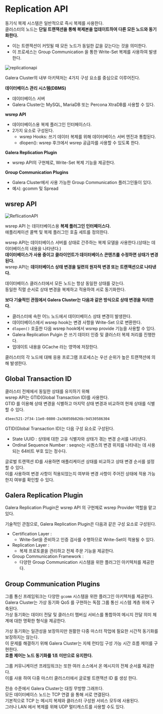 # Replication API 
 
동기식 복제 시스템은 일반적으로 즉시 복제를 사용한다.      
클러스터의 노드는 **단일 트랜잭션을 통해 복제본을 업데이트하여 다른 모든 노드와 동기화한다.**      
    
* 이는 트랜잭션이 커밋될 때 모든 노드가 동일한 값을 갖는다는 것을 의미한다.        
* 이 프로세스는 Group Communication 을 통한 Write-Set 복제를 사용하여 발생한다.     

![replicationapi](https://user-images.githubusercontent.com/50267433/165106959-e801fd3f-ca33-4654-9502-a3dbb48f0cd7.png)

Galera Cluster의 내부 아키텍처는 4가지 구성 요소를 중심으로 이루어진다.      
   
**데이터베이스 관리 시스템(DBMS)**     
* 데이터베이스 서버
* Galera Cluster는 MySQL, MariaDB 또는 Percona XtraDB를 사용할 수 있다.    
     
**wsrep API**     
* 데이터베이스용 복제 플러그인 인터페이스다.  
* 2가지 요소로 구성된다.
    * wsrep Hooks: 쓰기 데이터 복제를 위해 데이터베이스 서버 엔진과 통합된다.
    * dlopen(): wsrep 후크에서 wsrep 공급자를 사용할 수 있도록 한다.
      
**Galera Replication Plugin**        
* wsrep API의 구현체로, Write-Set 복제 기능을 제공한다.      
  
**Group Communication Plugins**    
* Galera Cluster에서 사용 가능한 Group Communication 플러그인들이 있다.   
* 예시: gcomm 및 Spread   
  
## wsrep API

![ReflicationAPI](https://user-images.githubusercontent.com/50267433/165448416-60772e85-8536-4e1f-9f3d-a5da61356ec9.png)

wsrep API 는 데이터베이스용 **복제 플러그인 인터페이스다.**    
애플리케이션 콜백 및 복제 플러그인 호출 세트를 정의한다.   
   
wsrep API는 데이터베이스 서버를 상태로 간주하는 복제 모델을 사용한다.(상태는 데이터베이스의 내용을 나타낸다.)    
**데이터베이스가 사용 중이고 클라이언트가 데이터베이스 콘텐츠를 수정하면 상태가 변경된다.**          
wsrep API는 **데이터베이스 상태 변경을 일련의 원자적 변경 또는 트랜잭션으로 나타낸다.**      
      
데이터베이스 클러스터에서 모든 노드는 항상 동일한 상태를 갖는다.            
동일한 직렬 순서로 상태 변경을 복제하고 적용하여 서로 동기화한다.        
   
**보다 기술적인 관점에서 Galera Cluster는 다음과 같은 방식으로 상태 변경을 처리한다.**         
* 클러스터에 속한 어느 노드에서 데이터베이스 상태 변경이 발생한다.     
* 데이터베이스에서 wsrep hook는 변경 사항을 Write-Set 으로 변환한다.    
* `dlopen()` 호출한 다음 wsrep hook에서 wsrep provide 기능을 사용할 수 있다.   
* Galera Replication Pulgin 은 쓰기 데이터 인증 및 클러스터 복제 처리를 진행한다.    
* 업데이트 내용을 GCache 라는 영역에 저장한다.   

클러스터의 각 노드에 대해 응용 프로그램 프로세스는 우선 순위가 높은 트랜잭션에 의해 발생한다.   
  
## Global Transaction ID
 
클러스터 전체에서 동일한 상태를 유지하기 위해        
wsrep API는 GTID(Global Transaction ID)를 사용한다.        
GTID 를 이용해 상태 변경을 식별하고 마지막 상태 변경과 비교하여 현재 상태를 식별할 수 있다.      

```
45eec521-2f34-11e0-0800-2a36050b826b:94530586304
```  
  
GTID(Global Transaction ID)는 다음 구성 요소로 구성된다.         
* State UUID : 상태에 대한 고유 식별자와 상태가 겪는 변경 순서를 나타낸다.       
* Ordinal Sequence Number : seqno는 시퀀스의 변경 위치를 나타내는 데 사용되는 64비트 부호 있는 정수다.   
     
글로벌 트랜잭션 ID를 사용하면 애플리케이션 상태를 비교하고 상태 변경 순서를 설정할 수 있다.      
이를 사용하여 변경 사항이 적용되었는지 여부와 변경 사항이 주어진 상태에 적용 가능한지 여부를 확인할 수 있다.   

## Galera Replication Plugin
   
Galera Replication Plugin은 wsrep API 의 구현체로 wsrep Provider 역할을 맡고 있다.   
   
기술적인 관점으로, Galera Replication Plugin은 다음과 같은 구성 요소로 구성된다.     
* Certification Layer : 
    * Write-Set을 준비하고 인증 검사를 수행하므로 Write-Set이 적용될 수 있다.
* Replication Layer : 
    * 복제 프로토콜을 관리하고 전체 주문 기능을 제공한다.
* Group Communication Framework : 
    * 다양한 Group Communication 시스템을 위한 플러그인 아키텍처를 제공한다.

## Group Communication Plugins  

그룹 통신 프레임워크는 다양한 `gcomm` 시스템을 위한 플러그인 아키텍처를 제공한다.       
Galera Cluster는 가상 동기화 QoS 를 구현하는 독점 그룹 통신 시스템 계층 위에 구축된다.         
가상 동기화는 데이터 전달 및 클러스터 멤버십 서비스를 통합하여 메시지 전달 의미 체계에 대한 명확한 형식을 제공한다.     
       
가상 동기화는 일관성을 보장하지만 원활한 다중 마스터 작업에 필요한 시간적 동기화를 보장하지는 않는다.           
이 문제를 해결하기 위해 Galera Cluster는 자체 런타임 구성 가능 시간 흐름 제어를 구현한다.         
**흐름 제어는 노드 동기화를 1초 미만으로 유지한다.**        
    
그룹 커뮤니케이션 프레임워크는 또한 여러 소스에서 온 메시지의 전체 순서를 제공한다.       
이를 사용 하여 다중 마스터 클러스터에서 글로벌 트랜잭션 ID 를 생성 한다.      
     
전송 수준에서 Galera Cluster는 대칭 무방향 그래프다.       
모든 데이터베이스 노드는 TCP 연결 을 통해 서로 연결된다.        
기본적으로 TCP 는 메시지 복제와 클러스터 구성원 서비스 모두에 사용된다.      
그러나 LAN 에서 복제를 위해 UDP 멀티캐스트를 사용할 수도 있다.   
